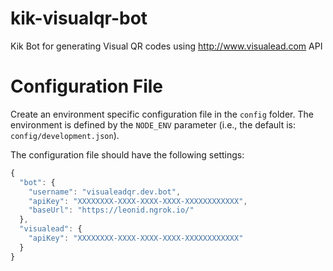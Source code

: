 # kik-visualqr-bot
Kik Bot for generating Visual QR codes using http://www.visualead.com API

# Configuration File

Create an environment specific configuration file in the `config` folder.
The environment is defined by the `NODE_ENV` parameter (i.e., the default is: `config/development.json`).

The configuration file should have the following settings:

```javascript
{
  "bot": {
    "username": "visualeadqr.dev.bot",
    "apiKey": "XXXXXXXX-XXXX-XXXX-XXXX-XXXXXXXXXXXX",
    "baseUrl": "https://leonid.ngrok.io/"
  },
  "visualead": {
    "apiKey": "XXXXXXXX-XXXX-XXXX-XXXX-XXXXXXXXXXXX"
  }
}
```
